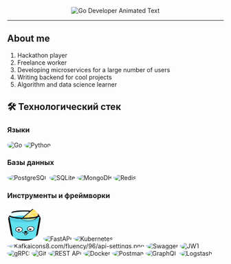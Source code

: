 <p align="center">
  <img src="https://example.com/animated-go-developer.gif" width="400" alt="Go Developer Animated Text"/>
</p>

---

## About me

1. Hackathon player  
2. Freelance worker  
3. Developing microservices for a large number of users  
4. Writing backend for cool projects  
5. Algorithm and data science learner


## 🛠️ Технологический стек

### Языки
<div align="left">
  <!-- Go -->
  <img src="https://cdn.jsdelivr.net/gh/devicons/devicon/icons/go/go-original.svg" width="80" height="80" style="border-radius:50%" alt="Go"/>
  <!-- Python -->
  <img src="https://cdn.jsdelivr.net/gh/devicons/devicon/icons/python/python-original.svg" width="80" height="80" style="border-radius:50%" alt="Python"/>
</div>

### Базы данных
<div align="left">
  <!-- PostgreSQL -->
  <img src="https://cdn.jsdelivr.net/gh/devicons/devicon/icons/postgresql/postgresql-plain.svg" width="80" height="80" style="border-radius:50%" alt="PostgreSQL"/>
  <!-- SQLite -->
  <img src="https://upload.wikimedia.org/wikipedia/commons/9/97/Sqlite-square-icon.svg" width="80" height="80" style="border-radius:50%" alt="SQLite"/>
  <!-- MongoDB -->
  <img src="https://cdn.worldvectorlogo.com/logos/mongodb-icon-1.svg" width="80" height="80" style="border-radius:50%" alt="MongoDB"/>
  <!-- Redis -->
  <img src="https://cdn.jsdelivr.net/gh/devicons/devicon/icons/redis/redis-plain.svg" width="80" height="80" style="border-radius:50%" alt="Redis"/>
</div>

### Инструменты и фреймворки
<div align="left">
  <!-- Gin -->
  <img src="https://raw.githubusercontent.com/gin-gonic/logo/master/color.png" width="80" height="80" style="border-radius:50%" alt="Gin"/>
  <!-- FastAPI -->
  <img src="https://cdn.jsdelivr.net/gh/devicons/devicon/icons/fastapi/fastapi-original.svg" width="80" height="80" style="border-radius:50%" alt="FastAPI"/>
  <!-- Kubernetes -->
  <img src="https://cdn.jsdelivr.net/gh/devicons/devicon/icons/kubernetes/kubernetes-plain.svg" width="80" height="80" style="border-radius:50%" alt="Kubernetes"/>
  <!-- Kafka -->
  <img src="https://cdn.jsdelivr.net/gh/devicons/devicon/icons/apachekafka/apachekafka-original.svg" width="80" height="80" style="border-radius:50%" alt="Kafkaicons8.com/fluency/96/api-settings.png" width="80" height="80" style="border-radius:50%" alt="REST API"/>
  <!-- Swagger -->
  <img src="https://cdn.simpleicons.org/swagger/85EA2D" width="80" height="80" style="border-radius:50%" alt="Swagger"/>
  <!-- JWT - исправленная ссылка -->
  <img src="https://cdn.worldvectorlogo.com/logos/jwt-3.svg" width="80" height="80" style="border-radius:50%" alt="JWT"/>
  <!-- gRPC - исправленная ссылка -->
  <img src="https://www.vectorlogo.zone/logos/grpcio/grpcio-icon.svg" width="80" height="80" style="border-radius:50%" alt="gRPC"/>
  <!-- Git -->
  <img src="https://cdn.jsdelivr.net/gh/devicons/devicon/icons/git/git-plain.svg" width="80" height="80" style="border-radius:50%" alt="Git"/>
  <!-- REST -->
  <img src="https://img.icons8.com/fluency/96/api-settings.png" width="80" height="80" style="border-radius:50%" alt="REST API"/>
  <!-- Docker -->
  <img src="https://cdn.jsdelivr.net/gh/devicons/devicon/icons/docker/docker-plain.svg" width="80" height="80" style="border-radius:50%" alt="Docker"/>
  <!-- Postman -->
  <img src="https://cdn.jsdelivr.net/gh/devicons/devicon/icons/postman/postman-plain.svg" width="80" height="80" style="border-radius:50%" alt="Postman"/>
  <!-- GraphQL -->
  <img src="https://cdn.jsdelivr.net/gh/devicons/devicon/icons/graphql/graphql-plain.svg" width="80" height="80" style="border-radius:50%" alt="GraphQL"/>
  <!-- Logstash -->
  <img src="https://cdn.jsdelivr.net/gh/devicons/devicon/icons/logstash/logstash-original.svg" width="80" height="80" style="border-radius:50%" alt="Logstash"/>
</div>
